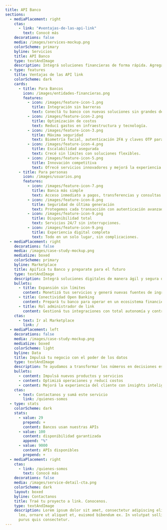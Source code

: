 ```yaml
---
title: API Banco
sections:
  - mediaPlacement: right
    ctas:
      - link: "#ventajas-de-las-api-link"
        text: Conocé más
    decorations: false
    media: /images/services-mockup.png
    colorScheme: primary
    byline: Servicios
    title: API Banco
    type: textAndImage
    description: Integrá soluciones financieras de forma rápida. Agregá nuevos servicios digitales, optimizá costos y garantizá la mejor experiencia, con tecnología y seguridad link.
  - type: features
    title: Ventajas de las API link
    colorScheme: dark
    cards:
      - title: Para Bancos
        icon: /images/entidades-financieras.png
        features:
          - icon: /images/feature-icon-1.png
            title: Integración sin barreras
            text: Conectá tu banco con nuevas soluciones sin grandes desarrollos.
          - icon: /images/feature-icon-2.png
            title: Optimización de costos
            text: Reducí gastos en infraestructura y tecnología.
          - icon: /images/feature-icon-3.png
            title: Máxima seguridad
            text: Biometría facial, autenticación 2FA y claves OTP para operaciones blindadas.
          - icon: /images/feature-icon-4.png
            title: Escalabilidad asegurada
            text: Crecé sin límites con soluciones flexibles.
          - icon: /images/feature-icon-5.png
            title: Innovación competitiva
            text: Ofrecé servicios innovadores y mejorá la experiencia de tus clientes.
      - title: Para personas
        icon: /images/usuarios.png
        features:
          - icon: /images/feature-icon-7.png
            title: Banca más simple
            text: Acceso inmediato a pagos, transferencias y consultas.
          - icon: /images/feature-icon-8.png
            title: Seguridad de última generación
            text: Protegemos cada transacción con autenticación avanzada.
          - icon: /images/feature-icon-9.png
            title: Disponibilidad total
            text: Servicios 24/7 sin interrupciones.
          - icon: /images/feature-icon-9.png
            title: Experiencia digital completa
            text: Todo en un solo lugar, sin complicaciones.
  - mediaPlacement: right
    decorations: false
    media: /images/case-study-mockup.png
    mediaSize: boxed
    colorScheme: primary
    byline: Marketplace
    title: Apificá tu Banco y preparate para el futuro
    type: textAndImage
    description: Integrá soluciones digitales de manera ágil y segura desde nuestro Marketplace.
    bullets:
      - title: Expansión sin límites
        content: Monetizá tus servicios y generá nuevas fuentes de ingresos.
      - title: Conectividad Open Banking
        content: Prepará tu banco para operar en un ecosistema financiero abierto y colaborativo.
      - title: Rol administrador de link
        content: Gestioná tus integraciones con total autonomía y control.
    ctas:
      - text: Ir al Marketplace
        link: /
  - mediaPlacement: left
    decorations: false
    media: /images/case-study-mockup.png
    mediaSize: boxed
    colorScheme: light
    byline: Data
    title: Impulsá tu negocio con el poder de los datos
    type: textAndImage
    description: Te ayudamos a transformar los números en decisiones estratégicas y nuevas oportunidades de negocio. Desde la captura y el procesamiento de datos hasta el análisis y la visualización, nuestros expertos te acompañan en cada etapa del ciclo de vida del dato.
    bullets:
      - content: Impulsá nuevos productos y servicios
      - content: Optimizá operaciones y reducí costos
      - content: Mejorá la experiencia del cliente con insights inteligentes
    ctas:
      - text: Contactanos y sumá este servicio
        link: /quienes-somos
  - type: stats
    colorScheme: dark
    stats:
      - value: 29
        prepend: +
        content: Bancos usan nuestras APIs
      - value: 100
        content: disponibilidad garantizada
        append: "%"
      - value: 9000
        content: APIs disponibles
        prepend: +
  - mediaPlacement: right
    ctas:
      - link: /quienes-somos
        text: Conocé más
    decorations: false
    media: /images/service-detail-cta.png
    colorScheme: dark
    layout: boxed
    byline: Contactanos
    title: Traé tu proyecto a link. Conocenos.
    type: textAndImage
    description: Lorem ipsum dolor sit amet, consectetur adipiscing elit. Duis enim
      leo, ornare ut aliquet et, euismod bibendum ex. In volutpat sollicitudin
      purus quis consectetur.
---
```

